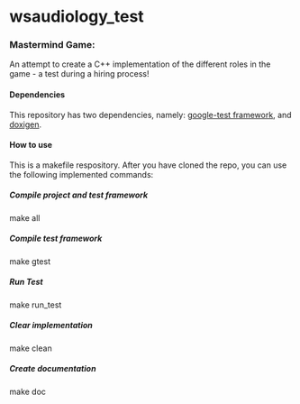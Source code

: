 # wsaudiology_test
### Mastermind Game:

An attempt to create a C++ implementation of the different roles in the game - a test during a hiring process!

#### Dependencies

This repository has two dependencies, namely: [google-test framework](https://github.com/google/googletest), and [doxigen](https://www.doxygen.nl/download.html).

#### How to use

This is a makefile respository. After you have cloned the repo, you can use the following implemented commands:

##### Compile project and test framework

make all

##### Compile test framework

make gtest

##### Run Test

make run_test

##### Clear implementation

make clean

##### Create documentation

make doc
